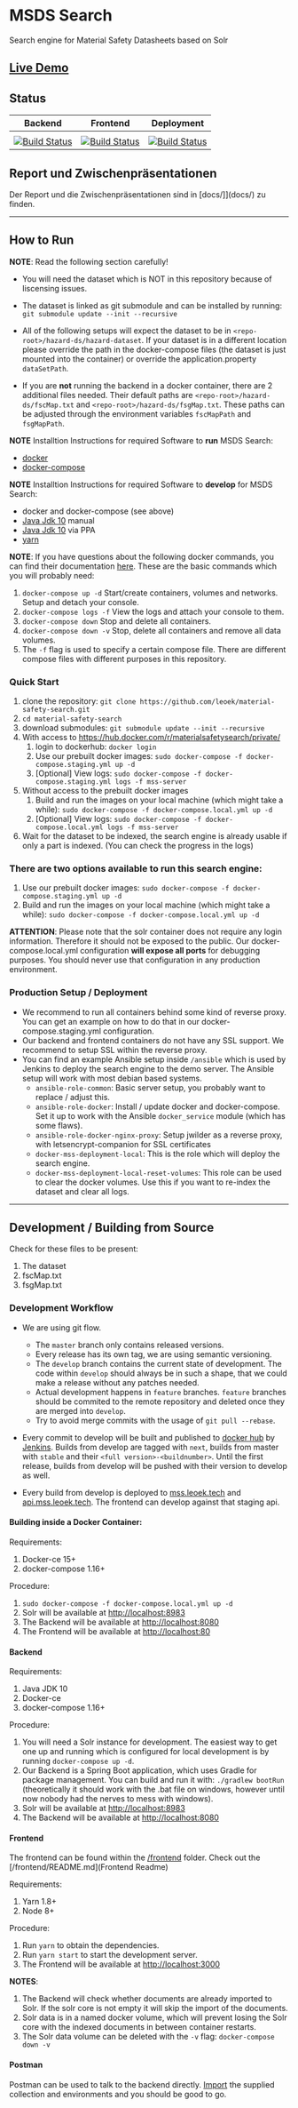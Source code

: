 # MSDS Search
Search engine for Material Safety Datasheets based on Solr

## [Live Demo](https://mss.leoek.tech)

## Status

| Backend | Frontend | Deployment |
|---|---|---|
|   |   |   |
| [![Build Status](https://ci.net1.leoek.eu/buildStatus/icon?job=material-safety-search/material-safety-search_server-build)](https://ci.net1.leoek.eu/job/material-safety-search/job/material-safety-search_server-build/) | [![Build Status](https://ci.net1.leoek.eu/buildStatus/icon?job=material-safety-search/material-safety-search-frontend-build)](https://ci.net1.leoek.eu/job/material-safety-search/job/material-safety-search-frontend-build/) | [![Build Status](https://ci.net1.leoek.eu/buildStatus/icon?job=material-safety-search/material-safety-search-staging-deploy)](https://ci.net1.leoek.eu/job/material-safety-search/job/material-safety-search-staging-deploy/) |

## Report und Zwischenpräsentationen

Der Report und die Zwischenpräsentationen sind in [docs/]](docs/) zu finden.
___

## How to Run
**NOTE**: Read the following section carefully! 

* You will need the dataset which is NOT in this repository because of liscensing issues. 

* The dataset is linked as git submodule and can be installed by running: 
`git submodule update --init --recursive`

* All of the following setups will expect the dataset to be in `<repo-root>/hazard-ds/hazard-dataset`. If your dataset is in a different location please override the path in the docker-compose files (the dataset is just mounted into the container) or override the application.property `dataSetPath`.

* If you are **not** running the backend in a docker container, there are 2 additional files needed.
Their default paths are `<repo-root>/hazard-ds/fscMap.txt` and `<repo-root>/hazard-ds/fsgMap.txt`. These paths can be adjusted through the environment variables `fscMapPath` and `fsgMapPath`.

**NOTE** Installtion Instructions for required Software to **run** MSDS Search:
* [docker](https://docs.docker.com/install/linux/docker-ce/ubuntu/)
* [docker-compose](https://docs.docker.com/compose/install/#install-compose)

**NOTE** Installtion Instructions for required Software to **develop** for MSDS Search:
* docker and docker-compose (see above)
* [Java Jdk 10](https://docs.oracle.com/javase/10/install/installation-jdk-and-jre-linux-platforms.htm#JSJIG-GUID-737A84E4-2EFF-4D38-8E60-3E29D1B884B8) manual
* [Java Jdk 10](https://stackoverflow.com/questions/49507160/how-to-install-jdk-10-under-ubuntu) via PPA
* [yarn](https://yarnpkg.com/lang/en/docs/install/#debian-stable)

**NOTE**: If you have questions about the following docker commands, you can find their documentation [here](https://docs.docker.com/compose/reference/overview/). These are the basic commands which you will probably need:

1. `docker-compose up -d` Start/create containers, volumes and networks. Setup and detach your console.
2. `docker-compose logs -f` View the logs and attach your console to them.
3. `docker-compose down` Stop and delete all containers.
4. `docker-compose down -v` Stop, delete all containers and remove all data volumes.
5. The `-f` flag is used to specify a certain compose file. There are different compose files with different purposes in this repository.

### Quick Start
1. clone the repository: `git clone https://github.com/leoek/material-safety-search.git`
2. `cd material-safety-search`
3. download submodules: `git submodule update --init --recursive`
4. With access to https://hub.docker.com/r/materialsafetysearch/private/
    1. login to dockerhub: `docker login`
    2. Use our prebuilt docker images: `sudo docker-compose -f docker-compose.staging.yml up -d`
    3. [Optional] View logs: `sudo docker-compose -f docker-compose.staging.yml logs -f mss-server`
4. Without access to the prebuilt docker images
    1. Build and run the images on your local machine (which might take a while): `sudo docker-compose -f docker-compose.local.yml up -d`
    2. [Optional] View logs: `sudo docker-compose -f docker-compose.local.yml logs -f mss-server`
5. Wait for the dataset to be indexed, the search engine is already usable if only a part is indexed. (You can check the progress in the logs)

### There are two options available to run this search engine:

1. Use our prebuilt docker images: `sudo docker-compose -f docker-compose.staging.yml up -d`
2. Build and run the images on your local machine (which might take a while): `sudo docker-compose -f docker-compose.local.yml up -d`

**ATTENTION**: Please note that the solr container does not require any login information. Therefore it should not be exposed to the public. Our docker-compose.local.yml configuration **will expose all ports** for debugging purposes. You should never use that configuration in any production environment.

### Production Setup / Deployment

* We recommend to run all containers behind some kind of reverse proxy. You can get an example on how to do that in our docker-compose.staging.yml configuration.
* Our backend and frontend containers do not have any SSL support. We recommend to setup SSL within the reverse proxy.
* You can find an example Ansible setup inside `/ansible` which is used by Jenkins to deploy the search engine to the demo server. The Ansible setup will work with most debian based systems.
    * `ansible-role-common`: Basic server setup, you probably want to replace / adjust this.
    * `ansible-role-docker`: Install / update docker and docker-compose. Set it up to work with the Ansible `docker_service` module (which has some flaws).
    * `ansible-role-docker-nginx-proxy`: Setup jwilder as a reverse proxy, with letsencrypt-companion for SSL certificates
    * `docker-mss-deployment-local`: This is the role which will deploy the search engine.
    * `docker-mss-deployment-local-reset-volumes`: This role can be used to clear the docker volumes. Use this if you want to re-index the dataset and clear all logs.

----
## Development / Building from Source

Check for these files to be present:
1. The dataset
2. fscMap.txt
3. fsgMap.txt

### Development Workflow

* We are using git flow.
    * The `master` branch only contains released versions.
    * Every release has its own tag, we are using semantic versioning.
    * The `develop` branch contains the current state of development. The code within `develop` should always be in such a shape, that we could make a release without any patches needed.
    * Actual development happens in `feature` branches. `feature` branches should be commited to the remote repository and deleted once they are merged into `develop`.
    * Try to avoid merge commits with the usage of `git pull --rebase`.

* Every commit to develop will be built and published to [docker hub](https://hub.docker.com/r/materialsafetysearch/private/) by [Jenkins](ci.leoek.eu). Builds from develop are tagged with `next`, builds from master with `stable` and their `<full version>-<buildnumber>`. Until the first release, builds from develop will be pushed with their version to develop as well.

* Every build from develop is deployed to [mss.leoek.tech](mss.leoek.tech) and [api.mss.leoek.tech](api.mss.leoek.tech). The frontend can develop against that staging api.


#### Building inside a Docker Container:

Requirements:
1. Docker-ce 15+
2. docker-compose 1.16+

Procedure:
1. `sudo docker-compose -f docker-compose.local.yml up -d`
2. Solr will be available at [http://localhost:8983](http://localhost:8983)
3. The Backend will be available at [http://localhost:8080](http://localhost:8080)
4. The Frontend will be available at [http://localhost:80](http://localhost:80)

#### Backend

Requirements:
1. Java JDK 10
2. Docker-ce
3. docker-compose 1.16+

Procedure:
1. You will need a Solr instance for development. The easiest way to get one up and running which is configured for local development is by running `docker-compose up -d`.
2. Our Backend is a Spring Boot application, which uses Gradle for package management. You can build and run it with: `./gradlew bootRun` (theoretically it should work with the .bat file on windows, however until now nobody had the nerves to mess with windows).
3. Solr will be available at [http://localhost:8983](http://localhost:8983)
4. The Backend will be available at [http://localhost:8080](http://localhost:8080)

#### Frontend

The frontend can be found within the [/frontend](/frontend) folder. Check out the [/frontend/README.md](Frontend Readme)

Requirements:
1. Yarn 1.8+
2. Node 8+

Procedure:
1. Run `yarn` to obtain the dependencies.
2. Run `yarn start` to start the development server.
3. The Frontend will be available at [http://localhost:3000](http://localhost:3000)


**NOTES**:

1. The Backend will check whether documents are already imported to Solr. If the solr core is not empty it will skip the import of the documents.
2. Solr data is in a named docker volume, which will prevent losing the Solr core with the indexed documents in between container restarts.
3. The Solr data volume can be deleted with the `-v` flag: `docker-compose down -v`

#### Postman

Postman can be used to talk to the backend directly. [Import](https://medium.com/@codebyjeff/using-postman-environment-variables-auth-tokens-ea9c4fe9d3d7) the supplied collection and environments and you should be good to go.
